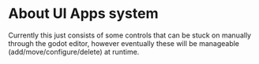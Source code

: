 # About UI Apps system

Currently this just consists of some controls that can be stuck on manually through the godot editor, however eventually these will be manageable (add/move/configure/delete) at runtime.